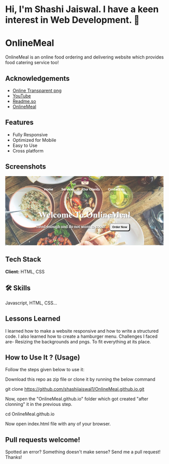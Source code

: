 # Hi, I'm Shashi Jaiswal. I have a keen interest in Web Development.  👋

# OnlineMeal

OnlineMeal is an online food ordering and delivering website which provides food catering service too! 

## Acknowledgements

 - [Online Transparent png](https://onlinepngtools.com/create-transparent-png)
 - [YouTube](https://www.youtube.com)
 - [Readme.so](https://readme.so/editor)
 - [OnlineMeal](https://shashijaiswal1.github.io/OnlineMeal.github.io/)

  
## Features

- Fully Responsive
- Optimized for Mobile 
- Easy to Use
- Cross platform
  
## Screenshots

![Screenshot](images/screenshot.png)
 
## Tech Stack

**Client:** HTML, CSS
  
## 🛠 Skills
Javascript, HTML, CSS...
  
## Lessons Learned

I learned how to make a website responsive and how to write a structured code. I also learned how to create a hamburger menu. Challenges I faced are-
Resizing the backgrounds and pngs.
To fit everything at its place.

## How to Use It ? (Usage)
Follow the steps given below to use it:

Download this repo as zip file or clone it by running the below command

git clone https://github.com/shashijaiswal1/OnlineMeal.github.io.git

Now, open the "OnlineMeal.github.io" folder which got created "after clonning" it in the previous step.

cd OnlineMeal.github.io

Now open index.html file with any of your browser.

## Pull requests welcome!
Spotted an error? Something doesn't make sense? Send me a pull request! Thanks!
